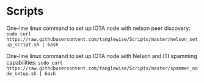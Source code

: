 # Scripts

One-line linux command to set up IOTA node with nelson peer discovery:
`sudo curl https://raw.githubusercontent.com/tanglewise/Scripts/master/nelson_setup_script.sh | bash`

One-line linux command to set up IOTA node with Nelson and ITI spamming capabilities:
`sudo curl https://raw.githubusercontent.com/tanglewise/Scripts/master/spammer_node_setup.sh | bash`

